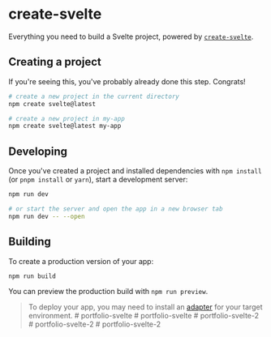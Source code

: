 # create-svelte

Everything you need to build a Svelte project, powered by [`create-svelte`](https://github.com/sveltejs/kit/tree/main/packages/create-svelte).

## Creating a project

If you're seeing this, you've probably already done this step. Congrats!

```bash
# create a new project in the current directory
npm create svelte@latest

# create a new project in my-app
npm create svelte@latest my-app
```

## Developing

Once you've created a project and installed dependencies with `npm install` (or `pnpm install` or `yarn`), start a development server:

```bash
npm run dev

# or start the server and open the app in a new browser tab
npm run dev -- --open
```

## Building

To create a production version of your app:

```bash
npm run build
```

You can preview the production build with `npm run preview`.

> To deploy your app, you may need to install an [adapter](https://kit.svelte.dev/docs/adapters) for your target environment.
#   p o r t f o l i o - s v e l t e  
 #   p o r t f o l i o - s v e l t e  
 #   p o r t f o l i o - s v e l t e - 2  
 #   p o r t f o l i o - s v e l t e - 2  
 #   p o r t f o l i o - s v e l t e - 2  
 